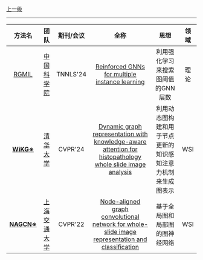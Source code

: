 [上一级](README.md)

---

|                                方法名                                |团队|期刊/会议|全称|思想|领域|
:-----------------------------------------------------------------:|:-----------------------------------------------------------------------------------------------------------------:|:---:|:---:|:--------------------------------------------------:|:---:
|           [RGMIL](https://github.com/RingBDStack/RGMIL)           |[中国科学院](https://scholar.google.com/citations?hl=zh-CN&user=wR5Z5bwAAAAJ)|TNNLS'24|[Reinforced GNNs for multiple instance learning](https://inkiyinji.blog.csdn.net/article/details/138605664)|利用强化学习来搜索图阈值的GNN层数|理论
| [**WiKG※**](https://github.com/WonderLandxD/WiKG) |[清华大学](https://scholar.google.com/citations?user=7HMFNfQAAAAJ&hl=zh-CN&oi=sra)|CVPR'24|[Dynamic graph representation with knowledge-aware attention for histopathology whole slide image analysis](https://inkiyinji.blog.csdn.net/article/details/137845035)|利用动态图构建和用于节点更新的知识感知注意力机制来生成图表示|WSI
  [**NAGCN※**](https://github.com/YohnGuan/NAGCN)   |[上海交通大学](https://scholar.google.com/citations?user=xUMuDgwAAAAJ&hl=zh-CN&oi=sra)|CVPR'22|[Node-aligned graph convolutional network for whole-slide image representation and classification](https://blog.csdn.net/weixin_44575152/article/details/141898620)|基于全局图和局部图的图神经网络|WSI